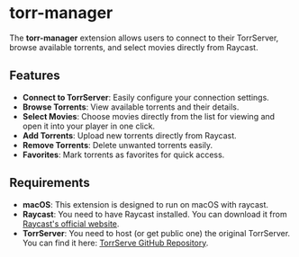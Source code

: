 # torr-manager

The **torr-manager** extension allows users to connect to their TorrServer, browse available torrents, and select movies directly from Raycast.

## Features

- **Connect to TorrServer**: Easily configure your connection settings.
- **Browse Torrents**: View available torrents and their details.
- **Select Movies**: Choose movies directly from the list for viewing and open it into your player in one click.
- **Add Torrents**: Upload new torrents directly from Raycast.
- **Remove Torrents**: Delete unwanted torrents easily.
- **Favorites**: Mark torrents as favorites for quick access.

## Requirements

- **macOS**: This extension is designed to run on macOS with raycast.
- **Raycast**: You need to have Raycast installed. You can download it from [Raycast's official website](https://www.raycast.com).
- **TorrServer**: You need to host (or get public one) the original TorrServer. You can find it here: [TorrServe GitHub Repository](https://github.com/YouROK/TorrServe).
